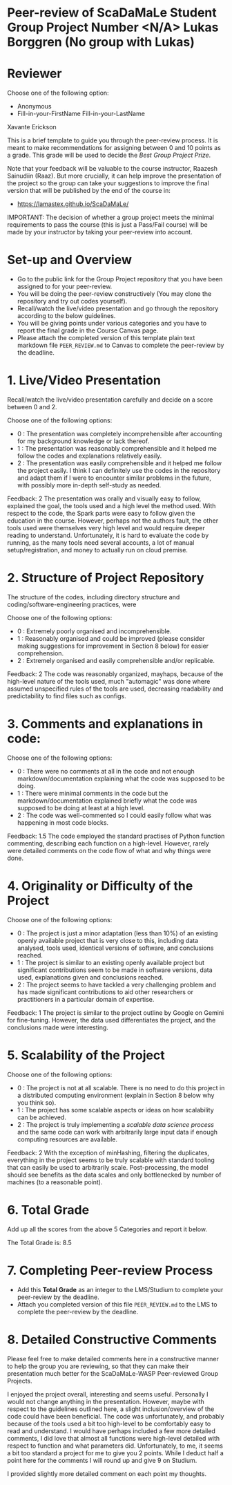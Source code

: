 # Peer-review of ScaDaMaLe Student Group Project Number <N/A> Lukas Borggren (No group with Lukas)

# Reviewer

Choose one of the following option: 

- Anonymous 
- Fill-in-your-FirstName Fill-in-your-LastName

Xavante Erickson

This is a brief template to guide you through the peer-review process.
It is meant to make recommendations for assigning between 0 and 10 points as a grade.
This grade will be used to decide the *Best Group Project Prize*.

Note that your feedback will be valuable to the course instructor, Raazesh Sainudiin (Raaz).
But more crucially, it can help improve the presentation of the project so the group can take your suggestions to improve the final version that will be published by the end of the course in:

- https://lamastex.github.io/ScaDaMaLe/

IMPORTANT: The decision of whether a group project meets the minimal requirements to pass the course (this is just a Pass/Fail course) will be made by your instructor by taking your peer-review into account.

# Set-up and Overview

- Go to the public link for the Group Project repository that you have been assigned to for your peer-review.
- You will be doing the peer-review constructively (You may clone the repository and try out codes yourself).
- Recall/watch the live/video presentation and go through the repository according to the below guidelines.
- You will be giving points under various categories and you have to report the final grade in the Course Canvas page.
- Please attach the completed version of this template plain text markdown file `PEER_REVIEW.md` to  Canvas to complete the peer-review by the deadline.

# 1. Live/Video Presentation

Recall/watch the live/video presentation carefully and decide on a score between 0 and 2.

Choose one of the following options:

- 0 : The presentation was completely incomprehensible after accounting for my background knowledge or lack thereof. 
- 1 : The presentation was reasonably comprehensible and it helped me follow the codes and explanations relatively easily.
- 2 : The presentation was easily comprehensible and it helped me follow the project easily. I think I can definitely use the codes in the repository and adapt them if I were to encounter similar problems in the future, with possibly more in-depth self-study as needed.

Feedback: 2
The presentation was orally and visually easy to follow, explained the goal, the tools used and a high level the method used.
With respect to the code, the Spark parts were easy to follow given the education in the course. However, perhaps not the 
authors fault, the other tools used were themselves very high level and would require deeper reading to understand.
Unfortunately, it is hard to evaluate the code by running, as the many tools need several accounts, a lot of manual setup/registration, and money to actually run on cloud premise.

# 2. Structure of Project Repository

The structure of the codes, including directory structure and coding/software-engineering practices,  were  

Choose one of the following options:

- 0 : Extremely poorly organised and incomprehensible.
- 1 : Reasonably organised and could be improved (please consider making suggestions for improvement in Section 8 below) for easier comprehension.
- 2 : Extremely organised and easily comprehensible and/or replicable.

Feedback: 2
The code was reasonably organized, mayhaps, because of the high-level nature of the tools used, much "automagic"
was done where assumed unspecified rules of the tools are used, decreasing readability and predictability to
find files such as configs.

# 3. Comments and explanations in code:

Choose one of the following options:

- 0 : There were no comments at all in the code and not enough markdown/documentation explaining what the code was supposed to be doing. 
- 1 : There were minimal comments in the code but the markdown/documentation explained briefly what the code was supposed to be doing at least at a high level.
- 2 : The code was well-commented so I could easily follow what was happening in most code blocks.

Feedback: 1.5
The code employed the standard practises of Python function commenting, describing each function on a high-level.
However, rarely were detailed comments on the code flow of what and why things were done.

# 4. Originality or Difficulty of the Project

Choose one of the following options:

- 0 : The project is just a minor adaptation (less than 10%) of an existing openly available project that is very close to this, including data analysed, tools used, identical versions of software, and conclusions reached.
- 1 : The project is similar to an existing openly available project but significant contributions seem to be made in software versions, data used, explanations given and conclusions reached.
- 2 : The project seems to have tackled a very challenging problem and has made significant contributions to aid other researchers or practitioners in a particular domain of expertise.

Feedback: 1
The project is similar to the project outline by Google on Gemini for fine-tuning.
However, the data used differentiates the project, and the conclusions made were interesting.

# 5. Scalability of the Project

Choose one of the following options:

- 0 : The project is not at all scalable. There is no need to do this project in a distributed computing environment (explain in Section 8 below why you think so).  
- 1 : The project has some scalable aspects or ideas on how scalability can be achieved. 
- 2 : The project is truly implementing a *scalable data science process* and the same code can work with arbitrarily large input data if enough computing resources are available.

Feedback: 2
With the exception of minHashing, filtering the duplicates, everything in the project seems to be truly scalable with
standard tooling that can easily be used to arbitrarily scale. Post-processing, the model
should see benefits as the data scales and only bottlenecked by number of machines (to a reasonable point).

# 6. Total Grade

Add up all the scores from the above 5 Categories and report it below.

The Total Grade is: 8.5

# 7. Completing Peer-review Process

- Add this **Total Grade** as an integer to the LMS/Studium to complete your peer-review by the deadline.
- Attach you completed version of this file `PEER_REVIEW.md` to the LMS to complete the peer-review by the deadline.

# 8. Detailed Constructive Comments

Please feel free to make detailed comments here in a constructive manner to help the group you are reviewing, so that they can make their presentation much better for the ScaDaMaLe-WASP Peer-reviewed Group Projects.

I enjoyed the project overall, interesting and seems useful. Personally I would not change anything in the presentation.
However, maybe with respect to the guidelines outlined here, a slight inclusion/overview of the code could have been beneficial.
The code was unfortunately, and probably because of the tools used a bit too high-level to be comfortably easy to read and understand.
I would have perhaps included a few more detailed comments, I did love that almost all functions were high-level detailed
with respect to function and what parameters did.
Unfortunately, to me, it seems a bit too standard a project for me to give you 2 points. While I deduct half a point here
for the comments I will round up and give 9 on Studium.

I provided slightly more detailed comment on each point my thoughts.

